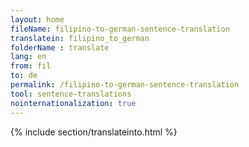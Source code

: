 ```yaml
---
layout: home
fileName: filipino-to-german-sentence-translation
translatein: filipino_to_german
folderName : translate
lang: en
from: fil
to: de
permalink: /filipino-to-german-sentence-translation
tool: sentence-translations
nointernationalization: true
---
```

{% include section/translateinto.html %}
